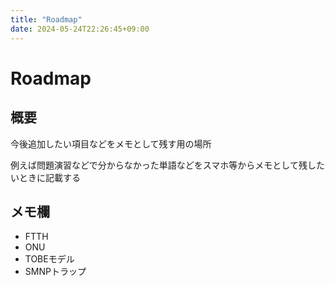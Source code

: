 ```yaml
---
title: "Roadmap"
date: 2024-05-24T22:26:45+09:00
---
```


# Roadmap

## 概要

今後追加したい項目などをメモとして残す用の場所

例えば問題演習などで分からなかった単語などをスマホ等からメモとして残したいときに記載する

## メモ欄

- FTTH
- ONU
- TOBEモデル
- SMNPトラップ
